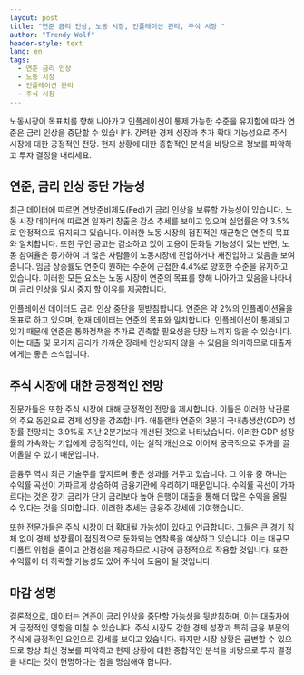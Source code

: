 ```yaml
---
layout: post
title: "연준 금리 인상, 노동 시장, 인플레이션 관리, 주식 시장 "
author: "Trendy Wolf"
header-style: text
lang: en
tags:
  - 연준 금리 인상
  - 노동 시장
  - 인플레이션 관리
  - 주식 시장
---
```


노동시장이 목표치를 향해 나아가고 인플레이션이 통제 가능한 수준을 유지함에 따라 연준은 금리 인상을 중단할 수 있습니다. 강력한 경제 성장과 추가 확대 가능성으로 주식 시장에 대한 긍정적인 전망. 현재 상황에 대한 종합적인 분석을 바탕으로 정보를 파악하고 투자 결정을 내리세요. 

## 연준, 금리 인상 중단 가능성

최근 데이터에 따르면 연방준비제도(Fed)가 금리 인상을 보류할 가능성이 있습니다. 노동 시장 데이터에 따르면 일자리 창출은 감소 추세를 보이고 있으며 실업률은 약 3.5%로 안정적으로 유지되고 있습니다. 이러한 노동 시장의 점진적인 재균형은 연준의 목표와 일치합니다. 또한 구인 공고는 감소하고 있어 고용이 둔화될 가능성이 있는 반면, 노동 참여율은 증가하여 더 많은 사람들이 노동시장에 진입하거나 재진입하고 있음을 보여줍니다. 임금 상승률도 연준이 원하는 수준에 근접한 4.4%로 양호한 수준을 유지하고 있습니다. 이러한 모든 요소는 노동 시장이 연준의 목표를 향해 나아가고 있음을 나타내며 금리 인상을 일시 중지 할 이유를 제공합니다.

인플레이션 데이터도 금리 인상 중단을 뒷받침합니다. 연준은 약 2%의 인플레이션율을 목표로 하고 있으며, 현재 데이터는 연준의 목표와 일치합니다. 인플레이션이 통제되고 있기 때문에 연준은 통화정책을 추가로 긴축할 필요성을 당장 느끼지 않을 수 있습니다. 이는 대출 및 모기지 금리가 가까운 장래에 인상되지 않을 수 있음을 의미하므로 대출자에게는 좋은 소식입니다. 

## 주식 시장에 대한 긍정적인 전망

전문가들은 또한 주식 시장에 대해 긍정적인 전망을 제시합니다. 이들은 이러한 낙관론의 주요 동인으로 경제 성장을 강조합니다. 애틀랜타 연준의 3분기 국내총생산(GDP) 성장률 전망치는 3.9%로 지난 2분기보다 개선된 것으로 나타났습니다. 이러한 GDP 성장률의 가속화는 기업에게 긍정적인데, 이는 실적 개선으로 이어져 궁극적으로 주가를 끌어올릴 수 있기 때문입니다.

금융주 역시 최근 기술주를 앞지르며 좋은 성과를 거두고 있습니다. 그 이유 중 하나는 수익률 곡선이 가파르게 상승하여 금융기관에 유리하기 때문입니다. 수익률 곡선이 가파르다는 것은 장기 금리가 단기 금리보다 높아 은행이 대출을 통해 더 많은 수익을 올릴 수 있다는 것을 의미합니다. 이러한 추세는 금융주 강세에 기여했습니다.

또한 전문가들은 주식 시장이 더 확대될 가능성이 있다고 언급합니다. 그들은 큰 경기 침체 없이 경제 성장률이 점진적으로 둔화되는 연착륙을 예상하고 있습니다. 이는 대규모 디폴트 위험을 줄이고 안정성을 제공하므로 시장에 긍정적으로 작용할 것입니다. 또한 수익률이 더 하락할 가능성도 있어 주식에 도움이 될 것입니다. 

## 마감 성명

결론적으로, 데이터는 연준이 금리 인상을 중단할 가능성을 뒷받침하며, 이는 대출자에게 긍정적인 영향을 미칠 수 있습니다. 주식 시장도 강한 경제 성장과 특히 금융 부문의 주식에 긍정적인 요인으로 강세를 보이고 있습니다. 하지만 시장 상황은 급변할 수 있으므로 항상 최신 정보를 파악하고 현재 상황에 대한 종합적인 분석을 바탕으로 투자 결정을 내리는 것이 현명하다는 점을 명심해야 합니다. 
